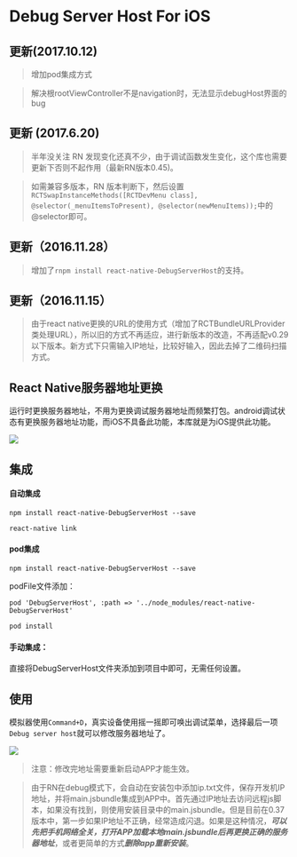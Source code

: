 
# Debug Server Host For iOS

## 更新(2017.10.12)

> 增加pod集成方式

> 解决根rootViewController不是navigation时，无法显示debugHost界面的bug

## 更新 (2017.6.20)

> 半年没关注 RN 发现变化还真不少，由于调试函数发生变化，这个库也需要更新下否则不起作用（最新RN版本0.45)。

> 如需兼容多版本，RN 版本判断下，然后设置`RCTSwapInstanceMethods([RCTDevMenu class], @selector(_menuItemsToPresent), @selector(newMenuItems));`中的@selector即可。

## 更新（2016.11.28）

> 增加了`rnpm install react-native-DebugServerHost`的支持。

## 更新（2016.11.15）

> 由于react native更换的URL的使用方式（增加了RCTBundleURLProvider类处理URL），所以旧的方式不再适应，进行新版本的改造，不再适配v0.29以下版本。新方式下只需输入IP地址，比较好输入，因此去掉了二维码扫描方式。


## React Native服务器地址更换

运行时更换服务器地址，不用为更换调试服务器地址而频繁打包。android调试状态有更换服务器地址功能，而iOS不具备此功能，本库就是为iOS提供此功能。

![](./image/1.png)

## 集成

#### 自动集成

`npm install react-native-DebugServerHost --save`

`react-native link`

#### pod集成

`npm install react-native-DebugServerHost --save`

podFile文件添加：

`pod 'DebugServerHost', :path => '../node_modules/react-native-DebugServerHost'`

`pod install`

#### 手动集成：

直接将DebugServerHost文件夹添加到项目中即可，无需任何设置。


## 使用

模拟器使用`Command+D`，真实设备使用摇一摇即可唤出调试菜单，选择最后一项`Debug server host`就可以修改服务器地址了。

![](./image/2.png)

> 注意：修改完地址需要重新启动APP才能生效。

> 由于RN在debug模式下，会自动在安装包中添加ip.txt文件，保存开发机IP地址，并将main.jsbundle集成到APP中。首先通过IP地址去访问远程js脚本，如果没有找到，则使用安装目录中的main.jsbundle。但是目前在0.37版本中，第一步如果IP地址不正确，经常造成闪退。如果是这种情况，***可以先把手机网络全关，打开APP加载本地main.jsbundle后再更换正确的服务器地址***，或者更简单的方式***删除app重新安装***。



